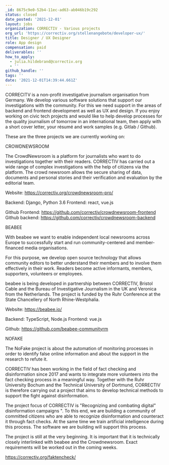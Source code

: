 ```yaml
---
_id: 8675c9e0-52b4-11ec-ad63-ab046b19c292
status: closed
date_posted: '2021-12-01'
layout: jobs
organization: CORRECTIV - Various projects
org_url: 'https://correctiv.org/stellenangebote/developer-ux/'
title: Designer / UX Designer
role: App design
compensation: paid
deliverables: ''
how_to_apply:
  - julia.hildebrand@correctiv.org
  - ''
github_handle: ''
tags: ''
date: '2021-12-01T14:39:44.661Z'
---
```

CORRECITV is a non-profit investigative journalism organisation from Germany. 
We develop various software solutions that support our investigations with the community. For this we need support in the areas of backend and frontend development as well as UX and design. If you enjoy working on civic tech projects and would like to help develop processes for the quality journalism of tomorrow in an international team, then apply with a short cover letter, your résumé and work samples (e.g. Gitlab / Github). 

These are the three projects we are currently working on: 

CROWDNEWSROOM

The CrowdNewsroom is a platform for journalists who want to do investigations together with their readers. CORRECTIV has carried out a wide range of complex investigations with the help of citizens via the platform. The crowd newsroom allows the secure sharing of data, documents and personal stories and their verification and evaluation by the editorial team.

Website: https://correctiv.org/crowdnewsroom-pro/

Backend: Django, Python 3.6
Frontend: react, vue.js

Github Frontend: https://github.com/correctiv/crowdnewsroom-frontend
Github backend: https://github.com/correctiv/crowdnewsroom-backend

BEABEE

With beabee we want to enable independent local newsrooms across Europe to successfully start and run community-centered and member-financed media organisations.

For this purpose, we develop open source technology that allows community editors to better understand their members and to involve them effectively in their work. Readers become active informants, members, supporters, volunteers or employees. 

beabee is being developed in partnership between CORRECTIV, Bristol Cable and the Bureau of Investigative Journalism in the UK and Veronica from the Netherlands. The project is funded by the Ruhr Conference at the State Chancellery of North Rhine-Westphalia.


Website: https://beabee.io/

Backend: TypeScript, Node.js
Frontend: vue.js

Github: https://github.com/beabee-communityrm

NOFAKE

The NoFake project is about the automation of monitoring processes in order to identify false online information and about the support in the research to refute it.

CORRECTIV has been working in the field of fact checking and disinformation since 2017 and wants to integrate more volunteers into the fact checking process in a meaningful way. Together with the Ruhr University Bochum and the Technical University of Dortmund, CORRECTIV is therefore carrying out a project that aims to develop technical methods to support the fight against disinformation.

The project focus of CORRECTIV is "Recognizing and combating digital" disinformation campaigns ". To this end, we are building a community of committed citizens who are able to recognize disinformation and counteract it through fact checks. At the same time we train artificial intelligence during this process. The software we are building will support this process.

The project is still at the very beginning. It is important that it is technically closely interlinked with beabee and the Crowdnewsroom. Exact requirements will be worked out in the coming weeks.

https://correctiv.org/faktencheck/
